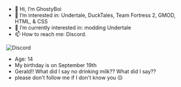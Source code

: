 - 👋 Hi, I’m GhostyBoi
- 👀 I’m interested in: Undertale, DuckTales, Team Fortress 2, GMOD, HTML, & CSS
- 🌱 I’m currently interested in: modding Undertale
- 📫 How to reach me: Discord.

![Discord](https://discord-readme-badge.vercel.app/api?id=952609750460301352)

- Age: 14
- My birthday is on September 19th
- Gerald!! What did I say no drinking milk?? What did I say??
- please don't follow me if I don't know you ☹️
<!---
Fuck off!
---!>
